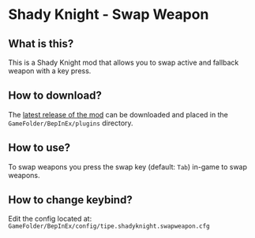 # Shady Knight - Swap Weapon
## What is this? 
This is a Shady Knight mod that allows you to swap active and fallback weapon with a key press.
## How to download?  
The [latest release of the mod](https://github.com/TipeSor/ShadyKnight-SwapWeapon/releases/latest) can be downloaded and placed in the `GameFolder/BepInEx/plugins` directory. 
## How to use? 
To swap weapons you press the swap key (default: `Tab`) in-game to swap weapons.
## How to change keybind?
Edit the config located at:  
 `GameFolder/BepInEx/config/tipe.shadyknight.swapweapon.cfg`
